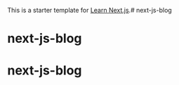 This is a starter template for [Learn Next.js](https://nextjs.org/learn).# next-js-blog
# next-js-blog
# next-js-blog
